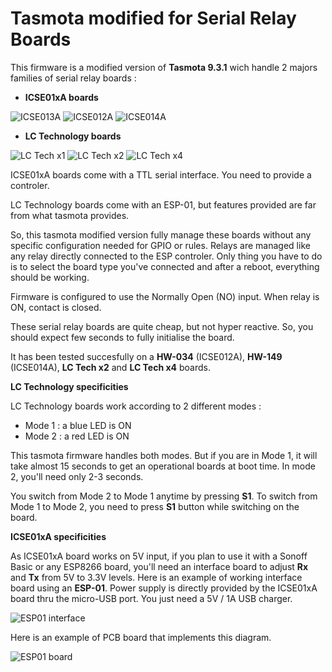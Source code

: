 Tasmota modified for Serial Relay Boards
=============

This firmware is a modified version of **Tasmota 9.3.1** wich handle 2 majors families of serial relay boards :
  * **ICSE01xA boards**

![ICSE013A](https://raw.githubusercontent.com/NicolasBernaerts/tasmota/master/serialrelay/screen/serialrelay-icse013a.png) ![ICSE012A](https://raw.githubusercontent.com/NicolasBernaerts/tasmota/master/serialrelay/screen/serialrelay-icse012a.png) ![ICSE014A](https://raw.githubusercontent.com/NicolasBernaerts/tasmota/master/serialrelay/screen/serialrelay-icse014a.png)

  * **LC Technology boards**

![LC Tech x1](https://raw.githubusercontent.com/NicolasBernaerts/tasmota/master/serialrelay/screen/serialrelay-lctech-x1.png) ![LC Tech x2](https://raw.githubusercontent.com/NicolasBernaerts/tasmota/master/serialrelay/screen/serialrelay-lctech-x2.png) ![LC Tech x4](https://raw.githubusercontent.com/NicolasBernaerts/tasmota/master/serialrelay/screen/serialrelay-lctech-x4.png) 

ICSE01xA boards come with a TTL serial interface. You need to provide a controler.

LC Technology boards come with an ESP-01, but features provided are far from what tasmota provides.

So, this tasmota modified version fully manage these boards without any specific configuration needed for GPIO or rules. Relays are managed like any relay directly connected to the ESP controler. Only thing you have to do is to select the board type you've connected and after a reboot, everything should be working.

Firmware is configured to use the Normally Open (NO) input. When relay is ON, contact is closed.

These serial relay boards are quite cheap, but not hyper reactive. So, you should expect few seconds to fully initialise the board.

It has been tested succesfully on a **HW-034** (ICSE012A), **HW-149** (ICSE014A), **LC Tech x2** and **LC Tech x4** boards.

**LC Technology specificities**

LC Technology boards work according to 2 different modes :
  * Mode 1 : a blue LED is ON
  * Mode 2 : a red LED is ON
 
This tasmota firmware handles both modes. But if you are in Mode 1, it will take almost 15 seconds to get an operational boards at boot time. In mode 2, you'll need only 2-3 seconds.

You switch from Mode 2 to Mode 1 anytime by pressing **S1**. To switch from Mode 1 to Mode 2, you need to press **S1** button while switching on the board. 

**ICSE01xA specificities**

As ICSE01xA board works on 5V input, if you plan to use it with a Sonoff Basic or any ESP8266 board, you'll need an interface board to adjust **Rx** and **Tx** from 5V to 3.3V levels. Here is an example of working interface board using an **ESP-01**. Power supply is directly provided by the ICSE01xA board thru the micro-USB port. You just need a 5V / 1A USB charger.

![ESP01 interface](https://raw.githubusercontent.com/NicolasBernaerts/tasmota/master/serialrelay/screen/tasmota-icse-diagram.png)

Here is an example of PCB board that implements this diagram.

![ESP01 board](https://raw.githubusercontent.com/NicolasBernaerts/tasmota/master/serialrelay/screen/tasmota-icse-pcb.png)


